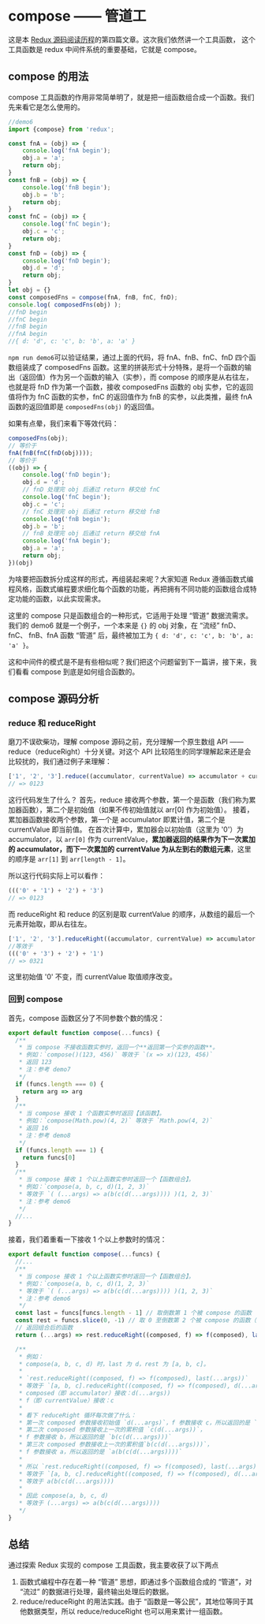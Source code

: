 # compose —— 管道工

这是本 [Redux 源码阅读历程](https://github.com/pobusama/redux-source-code-chewing)的第四篇文章。这次我们依然讲一个工具函数， 这个工具函数是 redux 中间件系统的重要基础，它就是 compose。

## compose 的用法
compose 工具函数的作用非常简单明了，就是把一组函数组合成一个函数。我们先来看它是怎么使用的。

```js
//demo6
import {compose} from 'redux';

const fnA = (obj) => {
    console.log('fnA begin');
    obj.a = 'a';
    return obj;
}
const fnB = (obj) => {
    console.log('fnB begin');
    obj.b = 'b';
    return obj;
}
const fnC = (obj) => {
    console.log('fnC begin');
    obj.c = 'c';
    return obj;
}
const fnD = (obj) => {
    console.log('fnD begin');
    obj.d = 'd';
    return obj;
}
let obj = {}
const composedFns = compose(fnA, fnB, fnC, fnD);
console.log( composedFns(obj) );
//fnD begin
//fnC begin
//fnB begin
//fnA begin
//{ d: 'd', c: 'c', b: 'b', a: 'a' }
```

`npm run demo6`可以验证结果，通过上面的代码，将 fnA、fnB、fnC、fnD 四个函数组装成了 composedFns 函数。这里的拼装形式十分特殊，是将一个函数的输出（返回值）作为另一个函数的输入（实参），而 compose 的顺序是从右往左，也就是将 fnD 作为第一个函数，接收 composedFns 函数的 obj 实参，它的返回值将作为 fnC 函数的实参，fnC 的返回值作为 fnB 的实参，以此类推，最终 fnA 函数的返回值即是 `composedFns(obj)` 的返回值。

如果有点晕，我们来看下等效代码：
```js
composedFns(obj);
// 等价于
fnA(fnB(fnC(fnD(obj))));
// 等价于
((obj) => { 
    console.log('fnD begin');
    obj.d = 'd';
    // fnD 处理完 obj 后通过 return 移交给 fnC
    console.log('fnC begin');
    obj.c = 'c';
    // fnC 处理完 obj 后通过 return 移交给 fnB
    console.log('fnB begin');
    obj.b = 'b';
    // fnB 处理完 obj 后通过 return 移交给 fnA
    console.log('fnA begin');
    obj.a = 'a';
    return obj;
})(obj)

```

为啥要把函数拆分成这样的形式，再组装起来呢？大家知道 Redux 遵循函数式编程风格，函数式编程要求细化每个函数的功能，再把拥有不同功能的函数组合成特定功能的函数，以此实现需求。

这里的 compose 只是函数组合的一种形式，它适用于处理 “管道” 数据流需求。我们的 demo6 就是一个例子，一个本来是 `{}` 的 obj 对象，在 “流经” fnD、 fnC、 fnB、fnA 函数 “管道” 后，最终被加工为 `{ d: 'd', c: 'c', b: 'b', a: 'a' }`。

这和中间件的模式是不是有些相似呢？我们把这个问题留到下一篇讲，接下来，我们看看 compose 到底是如何组合函数的。

## compose 源码分析

### reduce 和 reduceRight
磨刀不误砍柴功，理解 compose 源码之前，充分理解一个原生数组 API —— reduce（reduceRight）十分关键。对这个 API 比较陌生的同学理解起来还是会比较扰的，我们通过例子来理解：

```js
['1', '2', '3'].reduce((accumulator, currentValue) => accumulator + currentValue, '0')
// => 0123
```
这行代码发生了什么？
首先，reduce 接收两个参数，第一个是函数（我们称为累加器函数），第二个是初始值（如果不传初始值就以 arr[0] 作为初始值）。
接着，累加器函数接收两个参数，第一个是 accumulator 即累计值，第二个是 currentValue 即当前值。
在首次计算中，累加器会以初始值（这里为 '0'）为 accumulator，以 `arr[0]` 作为 currentValue，**累加器返回的结果作为下一次累加的 accumulator，而下一次累加的 currentValue 为从左到右的数组元素**，这里的顺序是 `arr[1]` 到 `arr[length - 1]`。

所以这行代码实际上可以看作：
```js
((('0' + '1') + '2') + '3')
// => 0123
```

而 reduceRight 和 reduce 的区别是取 currentValue 的顺序，从数组的最后一个元素开始取，即从右往左。

```js
['1', '2', '3'].reduceRight((accumulator, currentValue) => accumulator + currentValue, '0')
//等效于
((('0' + '3') + '2') + '1')
// => 0321
```
这里初始值 '0' 不变，而 currentValue 取值顺序改变。

### 回到 compose 

首先，compose 函数区分了不同参数个数的情况：
```js
export default function compose(...funcs) {
  /**
   * 当 compose 不接收函数实参时，返回一个**返回第一个实参的函数**。
   * 例如：`compose()(123, 456)` 等效于 `(x => x)(123, 456)`
   * 返回 123
   * 注：参考 demo7
   */
  if (funcs.length === 0) {
    return arg => arg
  } 
  /**
   * 当 compose 接收 1 个函数实参时返回【该函数】。
   * 例如：`compose(Math.pow)(4, 2)` 等效于 `Math.pow(4, 2)`
   * 返回 16
   * 注：参考 demo8
   */
  if (funcs.length === 1) {
    return funcs[0]
  }
  /**
   * 当 compose 接收 1 个以上函数实参时返回一个【函数组合】。
   * 例如：`compose(a, b, c, d)(1, 2, 3)`
   * 等效于 `( (...args) => a(b(c(d(...args)))) )(1, 2, 3)`
   * 注：参考 demo6
   */
  //...
}
```

接着，我们着重看一下接收 1 个以上参数时的情况：
```js
export default function compose(...funcs) {
  //...
  /**
   * 当 compose 接收 1 个以上函数实参时返回一个【函数组合】。
   * 例如：`compose(a, b, c, d)(1, 2, 3)`
   * 等效于 `( (...args) => a(b(c(d(...args)))) )(1, 2, 3)`
   * 注：参考 demo6
   */
  const last = funcs[funcs.length - 1] // 取倒数第 1 个被 compose 的函数
  const rest = funcs.slice(0, -1) // 取 0 至倒数第 2 个被 compose 的函数（数组）
  // 返回组合后的函数
  return (...args) => rest.reduceRight((composed, f) => f(composed), last(...args))

  /**
   * 例如：
   * compose(a, b, c, d) 时，last 为 d，rest 为 [a, b, c]。
   * 
   * `rest.reduceRight((composed, f) => f(composed), last(...args))`
   * 等效于 `[a, b, c].reduceRight((composed, f) => f(composed), d(...args))`
   * composed（即 accumulator）接收：d(...args))
   * f（即 currentValue）接收：c
   * 
   * 看下 reduceRight 循环每次做了什么：
   * 第一次 composed 参数接收初始值 `d(...args)`，f 参数接收 c，所以返回的是 `c(d(...args))`
   * 第二次 composed 参数接收上一次的累积值 `c(d(...args))`，
   * f 参数接收 b，所以返回的是 `b(c(d(...args)))`
   * 第三次 composed 参数接收上一次的累积值`b(c(d(...args)))`，
   * f 参数接收 a，所以返回的是 `a(b(c(d(...args))))`
   * 
   * 所以 `rest.reduceRight((composed, f) => f(composed), last(...args))`
   * 等效于 `[a, b, c].reduceRight((composed, f) => f(composed), d(...args))`
   * 等效于 a(b(c(d(...args))))
   * 
   * 因此 compose(a, b, c, d)
   * 等效于 (...args) => a(b(c(d(...args))))
   */
}
```

## 总结
通过探索 Redux 实现的 compose 工具函数，我主要收获了以下两点
1. 函数式编程中存在着一种 “管道” 思想，即通过多个函数组合成的 “管道”，对 “流过” 的数据进行处理，最终输出处理后的数据。
2. reduce/reduceRight 的用法实践。由于 “函数是一等公民”，其地位等同于其他数据类型，所以 reduce/reduceRight 也可以用来累计一组函数。